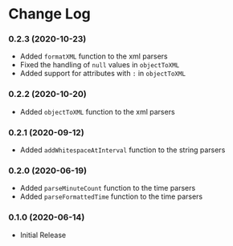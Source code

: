 # Change Log

### 0.2.3 (2020-10-23)

- Added `formatXML` function to the xml parsers
- Fixed the handling of `null` values in `objectToXML`
- Added support for attributes with `:` in `objectToXML`

### 0.2.2 (2020-10-20)

- Added `objectToXML` function to the xml parsers

### 0.2.1 (2020-09-12)

- Added `addWhitespaceAtInterval` function to the string parsers


### 0.2.0 (2020-06-19)

- Added `parseMinuteCount` function to the time parsers
- Added `parseFormattedTime` function to the time parsers


### 0.1.0 (2020-06-14)

- Initial Release
